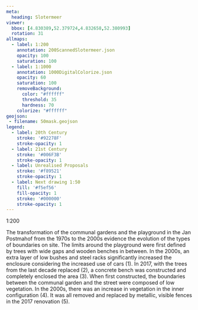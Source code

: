 ```yaml
---
meta:
  heading: Slotermeer
viewer:
  bbox: [4.830389,52.379724,4.832658,52.380993]
  rotation: 31
allmaps:
  - label: 1:200
    annotation: 200ScannedSlotermeer.json
    opacity: 100
    saturation: 100
  - label: 1:1000
    annotation: 1000DigitalColorize.json
    opacity: 60
    saturation: 100
    removeBackground:
      color: "#ffffff"
      threshold: 35
      hardness: 70
    colorize: "#ffffff"
geojson:
 - filename: 50mask.geojson
legend:
  - label: 20th Century
    stroke: '#92278F'
    stroke-opacity: 1
  - label: 21st Century
    stroke: '#006F3B'
    stroke-opacity: 1
  - label: Unrealised Proposals
    stroke: '#f89521'
    stroke-opacity: 1
  - label: Next drawing 1:50
    fill: '#f5ef56'
    fill-opacity: 1
    stroke: '#000000'
    stroke-opacity: 1
---
```

1:200

The transformation of the communal gardens and the playground in the Jan Postmahof from the 1970s to the 2000s evidence the evolution of the types of boundaries on site. The limits around the playground were first defined by trees with wide gaps and wooden benches in between. In the 2000s, an extra layer of low bushes and steel racks significantly increased the enclosure considering the increased use of cars (1). In 2017, with the trees from the last decade replaced (2), a concrete bench was constructed and completely enclosed the area (3). When first constructed, the boundaries between the communal garden and the street were composed of low vegetation. In the 2000s, there was an increase in vegetation in the inner configuration (4). It was all removed and replaced by metallic, visible fences in the 2017 renovation (5).